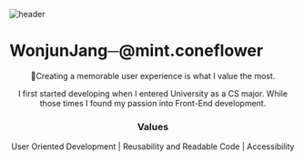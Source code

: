 ![header](https://capsule-render.vercel.app/api?type=waving&color=auto&height=300&section=header&text=Welcome%20EveryOne&fontSize=90)
<!--
**Wonjuny0804/Wonjuny0804** is a ✨ _special_ ✨ repository because its `README.md` (this file) appears on your GitHub profile.

Here are some ideas to get you started:

- 🔭 I’m currently working on ...
- 🌱 I’m currently learning ...
- 👯 I’m looking to collaborate on ...
- 🤔 I’m looking for help with ...
- 💬 Ask me about ...
- 📫 How to reach me: ...
- 😄 Pronouns: ...
- ⚡ Fun fact: ...
-->
 <h1>WonjunJang─@mint.coneflower</h1>
<p align="center">👋Creating a memorable user experience is what I value the most. </p>
<p align="center">I first started developing when I entered University as a CS major. While those times I found my passion into Front-End development.</p>

<h3 align="center">Values</h3>
<p align="center">User Oriented Development | Reusability and Readable Code | Accessibility</p>

